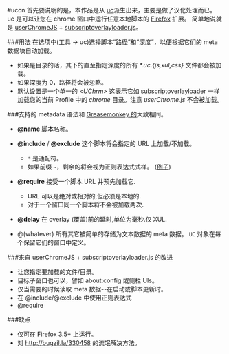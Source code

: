 #uccn
首先要说明的是，本作品是从 [uc](https://github.com/satyr/uc)派生出来，主要是做了汉化处理而已。
uc 是可以让您在 chrome 窗口中运行任意本地脚本的 [Firefox](http://firefox.com) 扩展。
简单地说就是 [userChromeJS](http://userchromejs.mozdev.org/) + [subscriptoverlayloader.js](http://stashbox.org/26086/subscriptoverlayloader.js)。

###用法
在选项中(工具 -> uc)选择脚本“路径”和“深度”，以便根据它们的 meta 数据块自动加载。

* 如果是目录的话，其下的直至指定深度的所有 *\*.uc.{js,xul,css}* 文件都会被加载。
* 如果深度为 0，路径将会被忽略。
* 默认设置是一个单一的
  _<[UChrm](https://developer.mozilla.org/index.php?title=en/File_I%2F%2FO)>_
  这表示它如 subscriptoverlayloader 一样加载您的当前 Profile 中的 *chrome* 目录。注意 *userChrome.js* 不会被加载。

###支持的 metadata
语法和 [Greasemonkey 的](http://wiki.greasespot.net/Metadata_Block)大致相同。

* __@name__
  脚本名称。

* __@include__ / __@exclude__
  这个脚本将会指定的 URL 上加载/不加载。
  * `*` 是通配符。
  * 如果前缀 `~`，剩余的将会视为正则表达式式样。
    ([例子](http://gist.github.com/57590))

* __@require__
  接受一个脚本 URL 并预先加载它.
  * URL 可以是绝对或相对的,但必须是本地的.
  * 对于一个窗口同一个脚本将不会被加载两次.

* __@delay__
  在 overlay (覆盖)前的延时,单位为毫秒.仅 XUL.

* @(whatever)
  所有其它被简单的存储为文本数据的 meta 数据。
  `UC` 对象在每个保留它们的窗口中定义。

###来自 userChromeJS + subscriptoverlayloader.js 的改进
* 让您指定要加载的文件/目录。
* 目标子窗口也可以，譬如 about:config 或侧栏 UIs。
* 仅当需要的时候读取 meta 数据--在启动或脚本更新时。
* 在 @include/@exclude 中使用正则表达式
* @require

###缺点
* 仅可在 Firefox 3.5+ 上运行。
* 对 <http://bugzil.la/330458> 的流氓解决方法。
